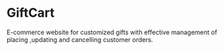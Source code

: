 # GiftCart
E-commerce website for customized gifts with effective management of placing ,updating and cancelling customer orders.
